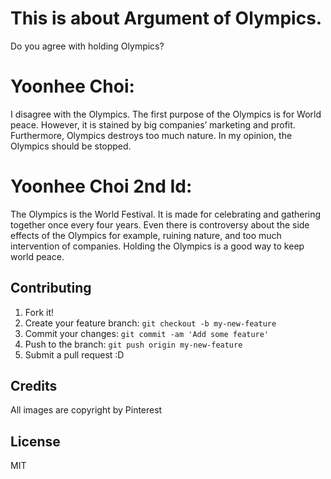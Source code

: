 # This is about Argument of Olympics.
Do you agree with holding Olympics?

# Yoonhee Choi:
I disagree with the Olympics. The first purpose of the Olympics is for World peace. However, it is stained by big companies’ marketing and profit. Furthermore, Olympics destroys too much nature. In my opinion, the Olympics should be stopped.

# Yoonhee Choi 2nd Id:
The Olympics is the World Festival. It is made for celebrating and gathering together once every four years. Even there is controversy about the side effects of the Olympics for example, ruining nature, and too much intervention of companies. Holding the Olympics is a good way to keep world peace.


## Contributing

1. Fork it!
2. Create your feature branch: `git checkout -b my-new-feature`
3. Commit your changes: `git commit -am 'Add some feature'`
4. Push to the branch: `git push origin my-new-feature`
5. Submit a pull request :D


## Credits

All images are copyright by Pinterest

## License
MIT
